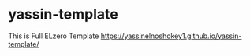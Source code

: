 # yassin-template
This is Full ELzero Template
 https://yassinelnoshokey1.github.io/yassin-template/
